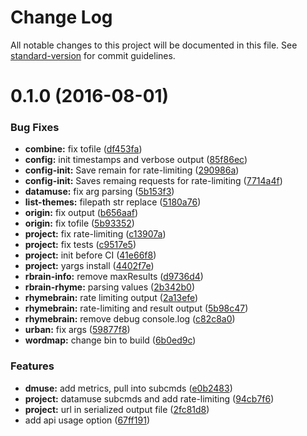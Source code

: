 # Change Log

All notable changes to this project will be documented in this file. See [standard-version](https://github.com/conventional-changelog/standard-version) for commit guidelines.

<a name="0.1.0"></a>
# 0.1.0 (2016-08-01)


### Bug Fixes

* **combine:** fix tofile ([df453fa](https://github.com/drawnepicenter/leximaven/commit/df453fa))
* **config:** init timestamps and verbose output ([85f86ec](https://github.com/drawnepicenter/leximaven/commit/85f86ec))
* **config-init:** Save remain for rate-limiting ([290986a](https://github.com/drawnepicenter/leximaven/commit/290986a))
* **config-init:** Saves remaing requests for rate-limiting ([7714a4f](https://github.com/drawnepicenter/leximaven/commit/7714a4f))
* **datamuse:** fix arg parsing ([5b153f3](https://github.com/drawnepicenter/leximaven/commit/5b153f3))
* **list-themes:** filepath str replace ([5180a76](https://github.com/drawnepicenter/leximaven/commit/5180a76))
* **origin:** fix output ([b656aaf](https://github.com/drawnepicenter/leximaven/commit/b656aaf))
* **origin:** fix tofile ([5b93352](https://github.com/drawnepicenter/leximaven/commit/5b93352))
* **project:** fix rate-limiting ([c13907a](https://github.com/drawnepicenter/leximaven/commit/c13907a))
* **project:** fix tests ([c9517e5](https://github.com/drawnepicenter/leximaven/commit/c9517e5))
* **project:** init before CI ([41e66f8](https://github.com/drawnepicenter/leximaven/commit/41e66f8))
* **project:** yargs install ([4402f7e](https://github.com/drawnepicenter/leximaven/commit/4402f7e))
* **rbrain-info:** remove maxResults ([d9736d4](https://github.com/drawnepicenter/leximaven/commit/d9736d4))
* **rbrain-rhyme:** parsing values ([2b342b0](https://github.com/drawnepicenter/leximaven/commit/2b342b0))
* **rhymebrain:** rate limiting output ([2a13efe](https://github.com/drawnepicenter/leximaven/commit/2a13efe))
* **rhymebrain:** rate-limiting and result output ([5b98c47](https://github.com/drawnepicenter/leximaven/commit/5b98c47))
* **rhymebrain:** remove debug console.log ([c82c8a0](https://github.com/drawnepicenter/leximaven/commit/c82c8a0))
* **urban:** fix args ([59877f8](https://github.com/drawnepicenter/leximaven/commit/59877f8))
* **wordmap:** change bin to build ([6b0ed9c](https://github.com/drawnepicenter/leximaven/commit/6b0ed9c))


### Features

* **dmuse:** add metrics, pull into subcmds ([e0b2483](https://github.com/drawnepicenter/leximaven/commit/e0b2483))
* **project:** datamuse subcmds and add rate-limiting ([94cb7f6](https://github.com/drawnepicenter/leximaven/commit/94cb7f6))
* **project:** url in serialized output file ([2fc81d8](https://github.com/drawnepicenter/leximaven/commit/2fc81d8))
* add api usage option ([67ff191](https://github.com/drawnepicenter/leximaven/commit/67ff191))
